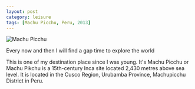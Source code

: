 ```yaml
---
layout: post
category: leisure
tags: [Machu Picchu, Peru, 2013]
---
```


<img class="img-responsive" src="https://fbcdn-sphotos-b-a.akamaihd.net/hphotos-ak-xpa1/v/t1.0-9/577565_10202087044273745_35230778_n.jpg?oh=c075977d9be532ab5a12258c58f1fa3e&oe=55C9F711&__gda__=1440664162_3f0cd03cecad222a6b56d5eedb056956" alt="Machu Picchu">

<p>Every now and then I will find a gap time to explore the world</p>

<p>
	This is one of my destination place since I was young. It's Machu Picchu or Machu Pikchu is a 15th-century Inca site located 2,430 metres above sea level. It is located in the Cusco Region, Urubamba Province, Machupicchu District in Peru. 
</p>

<!-- read more -->